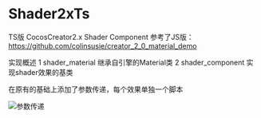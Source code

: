 # Shader2xTs
TS版 CocosCreator2.x Shader Component 
参考了JS版：https://github.com/colinsusie/creator_2_0_material_demo 

实现概述
1 shader_material 继承自引擎的Material类
2 shader_component 实现shader效果的基类

在原有的基础上添加了参数传递，每个效果单独一个脚本

![参数传递](https://github.com/daijialin/Shader2xTs/tree/master/images/0.png)



